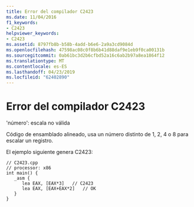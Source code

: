 ```yaml
---
title: Error del compilador C2423
ms.date: 11/04/2016
f1_keywords:
- C2423
helpviewer_keywords:
- C2423
ms.assetid: 8797fb8b-b58b-4add-b6e6-2a9a3cd9084d
ms.openlocfilehash: 47598ac08c0f8b6b41d88daf9e1eb9f0ca00131b
ms.sourcegitcommit: 0ab61bc3d2b6cfbd52a16c6ab2b97a8ea1864f12
ms.translationtype: MT
ms.contentlocale: es-ES
ms.lasthandoff: 04/23/2019
ms.locfileid: "62402890"
---
```

# <a name="compiler-error-c2423"></a>Error del compilador C2423

'número': escala no válida

Código de ensamblado alineado, usa un número distinto de 1, 2, 4 o 8 para escalar un registro.

El ejemplo siguiente genera C2423:

```
// C2423.cpp
// processor: x86
int main() {
   _asm {
      lea EAX, [EAX*3]   // C2423
      lea EAX, [EAX+EAX*2]   // OK
   }
}
```